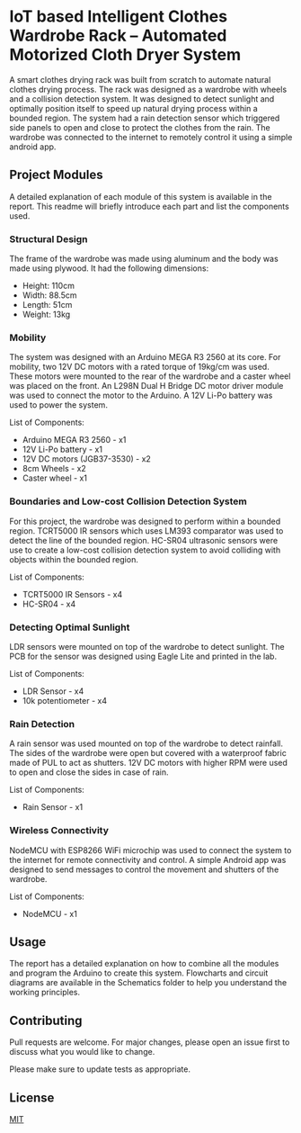 # IoT based Intelligent Clothes Wardrobe Rack – Automated Motorized Cloth Dryer System

A smart clothes drying rack was built from scratch to automate natural clothes drying process. The rack was designed as a wardrobe with wheels and a collision detection system. It was designed to detect sunlight and optimally position itself to speed up natural drying process within a bounded region. The system had a rain detection sensor which triggered side panels to open and close to protect the clothes from the rain. The wardrobe was connected to the internet to remotely control it using a simple android app.

## Project Modules

A detailed explanation of each module of this system is available in the report. This readme will briefly introduce each part and list the components used.

### Structural Design
The frame of the wardrobe was made using aluminum and the body was made using plywood. It had the following dimensions:
- Height: 110cm
- Width: 88.5cm
- Length: 51cm
- Weight: 13kg

### Mobility
The system was designed with an Arduino MEGA R3 2560 at its core. For mobility, two 12V DC motors with a rated torque of 19kg/cm was used. These motors were mounted to the rear of the wardrobe and a caster wheel was placed on the front. An L298N Dual H Bridge DC motor driver module was used to connect the motor to the Arduino. A 12V Li-Po battery was used to power the system.

List of Components:
- Arduino MEGA R3 2560 - x1
- 12V Li-Po battery - x1
- 12V DC motors (JGB37-3530) - x2
- 8cm Wheels - x2
- Caster wheel - x1

### Boundaries and Low-cost Collision Detection System
For this project, the wardrobe was designed to perform within a bounded region. TCRT5000 IR sensors which uses LM393 comparator was used to detect the line of the bounded region. HC-SR04 ultrasonic sensors were use to create a low-cost collision detection system to avoid colliding with objects within the bounded region. 

List of Components:
- TCRT5000 IR Sensors - x4
- HC-SR04 - x4

### Detecting Optimal Sunlight
LDR sensors were mounted on top of the wardrobe to detect sunlight. The PCB for the sensor was designed using Eagle Lite and printed in the lab. 

List of Components:
- LDR Sensor - x4
- 10k potentiometer - x4

### Rain Detection
A rain sensor was used mounted on top of the wardrobe to detect rainfall. The sides of the wardrobe were open but covered with a waterproof fabric made of PUL to act as shutters. 12V DC motors with higher RPM were used to open and close the sides in case of rain.  

List of Components:
- Rain Sensor - x1

### Wireless Connectivity 
NodeMCU with ESP8266 WiFi microchip was used to connect the system to the internet for remote connectivity and control. A simple Android app was designed to send messages to control the movement and shutters of the wardrobe.

List of Components:
- NodeMCU - x1

## Usage 
The report has a detailed explanation on how to combine all the modules and program the Arduino to create this system. Flowcharts and circuit diagrams are available in the Schematics folder to help you understand the working principles. 

## Contributing
Pull requests are welcome. For major changes, please open an issue first to discuss what you would like to change.

Please make sure to update tests as appropriate.

## License
[MIT](https://choosealicense.com/licenses/mit/)
